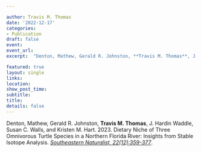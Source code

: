 ```yaml
---

author: Travis M. Thomas
date: '2022-12-17'
categories:
- Publication
draft: false
event: 
event_url: 
excerpt:  "Denton, Mathew, Gerald R. Johnston, **Travis M. Thomas**, J. Hardin Waddle, Susan C. Walls, and Kristen M. Hart. 2023. Dietary Niche of Three Omnivorous Turtle Species in a Northern Florida River: Insights from Stable Isotope Analysis. [*Southeastern Naturalist, 22(12):359-377*](https://doi.org/10.1656/058.022.0sp1221)."

featured: true
layout: single
links:
location: 
show_post_time: 
subtitle:   
title:
details: false
---
```


Denton, Mathew, Gerald R. Johnston, **Travis M. Thomas**, J. Hardin Waddle, Susan C. Walls, and Kristen M. Hart. 2023. Dietary Niche of Three Omnivorous Turtle Species in a Northern Florida River: Insights from Stable Isotope Analysis. [*Southeastern Naturalist, 22(12):359-377*](https://doi.org/10.1656/058.022.0sp1221).

